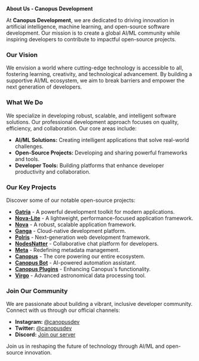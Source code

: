 **About Us - Canopus Development**

At **Canopus Development**, we are dedicated to driving innovation in artificial intelligence, machine learning, and open-source software development. Our mission is to create a global AI/ML community while inspiring developers to contribute to impactful open-source projects.

### **Our Vision**
We envision a world where cutting-edge technology is accessible to all, fostering learning, creativity, and technological advancement. By building a supportive AI/ML ecosystem, we aim to break barriers and empower the next generation of developers.

### **What We Do**
We specialize in developing robust, scalable, and intelligent software solutions. Our professional development approach focuses on quality, efficiency, and collaboration. Our core areas include:

- **AI/ML Solutions:** Creating intelligent applications that solve real-world challenges.
- **Open-Source Projects:** Developing and sharing powerful frameworks and tools.
- **Developer Tools:** Building platforms that enhance developer productivity and collaboration.

### **Our Key Projects**
Discover some of our notable open-source projects:

- **[Gatria](https://github.com/Canopus-Development/Gatria)** - A powerful development toolkit for modern applications.
- **[Nova-Lite](https://github.com/Canopus-Development/Nova-Lite)** - A lightweight, performance-focused application framework.
- **[Nova](https://github.com/Canopus-Development/Nova)** - A robust, scalable application framework.
- **[Ganga](https://github.com/Canopus-Development/Ganga)** - Cloud-native development platform.
- **[Polris](https://github.com/Canopus-Development/Polris)** - Next-generation web development framework.
- **[NodesNatter](https://github.com/Canopus-Development/NodesNatter)** - Collaborative chat platform for developers.
- **[Meta](https://github.com/Canopus-Development/Meta)** - Redefining metadata management.
- **[Canopus](https://github.com/Canopus-Development/Canopus)** - The core powering our entire ecosystem.
- **[Canopus Bot](https://github.com/Canopus-Development/Canopus-Bot)** - AI-powered automation assistant.
- **[Canopus Plugins](https://github.com/Canopus-Development/Canopus-Plugins)** - Enhancing Canopus's functionality.
- **[Virgo](https://github.com/Canopus-Development/Virgo)** - Advanced astronomical data processing tool.

### **Join Our Community**
We are passionate about building a vibrant, inclusive developer community. Connect with us through our official channels:

- **Instagram:** [@canopusdev](https://instagram.com/canopusdev)
- **Twitter:** [@canopusdev](https://twitter.com/canopusdev)
- **Discord:** [Join our server](https://discord.gg/JUhv27kzcJ)

Join us in reshaping the future of technology through AI/ML and open-source innovation.

